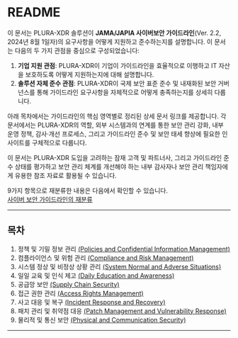 # README

이 문서는 PLURA-XDR 솔루션이 **JAMA/JAPIA 사이버보안 가이드라인**(Ver. 2.2, 2024년 8월 1일자)의 요구사항을 어떻게 지원하고 준수하는지를 설명합니다. 이 문서는 다음의 두 가지 관점을 중심으로 구성되었습니다:

1. **기업 지원 관점**: PLURA-XDR이 기업이 가이드라인을 효율적으로 이행하고 IT 자산을 보호하도록 어떻게 지원하는지에 대해 설명합니다.  
2. **솔루션 자체 준수 관점**: PLURA-XDR이 국제 보안 표준 준수 및 내재화된 보안 거버넌스를 통해 가이드라인 요구사항을 자체적으로 어떻게 충족하는지를 상세히 다룹니다.

아래 목차에서는 가이드라인의 핵심 영역별로 정리된 상세 문서 링크를 제공합니다. 각 문서에서는 PLURA-XDR의 역할, 외부 시스템과의 연계를 통한 보안 관리 강화, 내부 운영 정책, 감사·개선 프로세스, 그리고 가이드라인 준수 및 보안 태세 향상에 필요한 인사이트를 구체적으로 다룹니다.

이 문서는 PLURA-XDR 도입을 고려하는 잠재 고객 및 파트너사, 그리고 가이드라인 준수 상태를 평가하고 보안 관리 체계를 개선해야 하는 내부 감사자나 보안 관리 책임자에게 유용한 참조 자료로 활용될 수 있습니다.

9가지 항목으로 재분류한 내용은 다음에서 확인할 수 있습니다.  
[사이버 보안 가이드라인의 재분류](https://github.com/qubitsec/plura/blob/main/compliance/jama_japia/v2.2/ko/cybersecurity_guidelines.md)

---

## 목차

1. 정책 및 기밀 정보 관리 [(Policies and Confidential Information Management)](https://github.com/qubitsec/plura/blob/main/compliance/jama_japia/v2.2/ko/content/1_policies_and_confidential_information_management.md)  
2. 컴플라이언스 및 위험 관리 [(Compliance and Risk Management)](https://github.com/qubitsec/plura/blob/main/compliance/jama_japia/v2.2/ko/content/2_compliance_and_risk_management.md)  
3. 시스템 정상 및 비정상 상황 관리 [(System Normal and Adverse Situations)](https://github.com/qubitsec/plura/blob/main/compliance/jama_japia/v2.2/ko/content/3_system_normal_and_adverse_situations.md)  
4. 일일 교육 및 인식 제고 [(Daily Education and Awareness)](https://github.com/qubitsec/plura/blob/main/compliance/jama_japia/v2.2/ko/content/4_daily_education_and_awareness.md)  
5. 공급망 보안 [(Supply Chain Security)](https://github.com/qubitsec/plura/blob/main/compliance/jama_japia/v2.2/ko/content/5_supply_chain_security.md)  
6. 접근 권한 관리 [(Access Rights Management)](https://github.com/qubitsec/plura/blob/main/compliance/jama_japia/v2.2/ko/content/6_access_rights_management.md)  
7. 사고 대응 및 복구 [(Incident Response and Recovery)](https://github.com/qubitsec/plura/blob/main/compliance/jama_japia/v2.2/ko/content/7_incident_response_and_recovery.md)  
8. 패치 관리 및 취약점 대응 [(Patch Management and Vulnerability Response)](https://github.com/qubitsec/plura/blob/main/compliance/jama_japia/v2.2/ko/content/8_patch_management_and_vulnerability_response.md)  
9. 물리적 및 통신 보안 [(Physical and Communication Security)](https://github.com/qubitsec/plura/blob/main/compliance/jama_japia/v2.2/ko/content/9_physical_and_communication_security.md)

---
